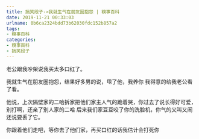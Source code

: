 ```yaml
---
title: 搞笑段子->我就生气在朋友圈抱怨 | 糗事百科
date: 2019-11-21 00:33:03
urlname: 0b6ca2324bdd73b62030fdc152b857a2
tags: 
- 糗事百科
categories:
- 糗事百科
- 搞笑段子
---
```

老公跟我吵架说我买太多口红了。

我就生气在朋友圈抱怨，结果好多男的说，甩了他，我养你         我得意的给我老公看了看。

他说，上次隔壁家的二哈拆家把他们家主人气的跪着哭，你过去了说长得好可爱，别打啊，还亲了别人家的二哈          后来我们家豆豆咬了你的洗脸机，你气的又叫又闹还说要丢了它。

你跟着他们走吧，等你去了他们家，再买口红的话我估计会打死你


